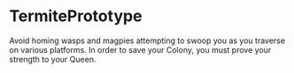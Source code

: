 # TermitePrototype
Avoid homing wasps and magpies attempting to swoop you as you traverse on various platforms. In order to save your Colony, you must prove your strength to your Queen.